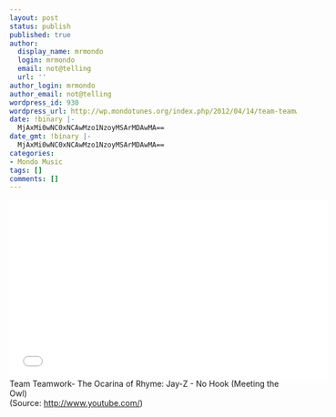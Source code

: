 ```yaml
---
layout: post
status: publish
published: true
author:
  display_name: mrmondo
  login: mrmondo
  email: not@telling
  url: ''
author_login: mrmondo
author_email: not@telling
wordpress_id: 930
wordpress_url: http://wp.mondotunes.org/index.php/2012/04/14/team-teamwork-the-ocarina-of-rhyme-jay-z-no/
date: !binary |-
  MjAxMi0wNC0xNCAwMzo1NzoyMSArMDAwMA==
date_gmt: !binary |-
  MjAxMi0wNC0xNCAwMzo1NzoyMSArMDAwMA==
categories:
- Mondo Music
tags: []
comments: []
---
```

<iframe width="560" height="315" src="//www.youtube.com/embed/XbvPVoVicok" frameborder="0"> </iframe>
Team Teamwork- The Ocarina of Rhyme: Jay-Z - No Hook (Meeting the Owl)
<div class="attribution">(<span>Source:</span> <a href="http://www.youtube.com/">http://www.youtube.com/</a>)</div>
